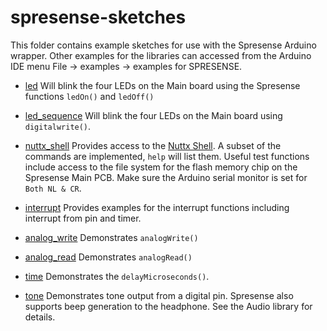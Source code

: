 # spresense-sketches

This folder contains example sketches for use with the Spresense Arduino wrapper.  Other examples for the libraries can accessed from the Arduino IDE menu File -> examples -> examples for SPRESENSE.


* [led](led)
  Will blink the four LEDs on the Main board using the Spresense functions `ledOn()` and `ledOff()`

*  [led_sequence](led\led_sequence)
  Will blink the four LEDs on the Main board using `digitalwrite()`.

* [nuttx_shell](nuttx_shell)
  Provides access to the [Nuttx Shell](http://www.nuttx.org/doku.php?id=documentation:nuttshell). A subset of the commands are implemented, `help` will list them. Useful test functions include access to the file system for the flash memory chip on the Spresense Main PCB. Make sure the Arduino serial monitor is set for `Both NL & CR`.

* [interrupt](interrupt)
  Provides examples for the interrupt functions including interrupt from pin and timer.

* [analog_write](analog_write)
  Demonstrates `analogWrite()`

* [analog_read](analog_read)
  Demonstrates `analogRead()`

* [time](time)
  Demonstrates the `delayMicroseconds()`.

* [tone](tone)
  Demonstrates tone output from a digital pin.  Spresense also supports beep generation to the headphone. See the Audio library for details.

